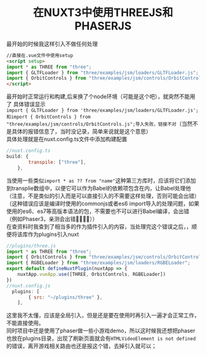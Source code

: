 # <center>在NUXT3中使用THREEJS和PHASERJS</center>
最开始的时候我这样引入不做任何处理
```html
//直接在.vue文件中使用setup
<script setup>
import * as THREE from "three";
import { GLTFLoader } from "three/examples/jsm/loaders/GLTFLoader.js";
import { OrbitControls } from "three/examples/jsm/controls/OrbitControls.js";
</script>
```
最开始时正常运行和构建,后来换了个node环境（可能是这个吧），就突然不能用了
具体错误显示<br/>`import { GLTFLoader } from 'three/examples/jsm/loaders/GLTFLoader.js'; 和import { OrbitControls } from "three/examples/jsm/controls/OrbitControls.js";导入失败，链接不对`（当然不是具体的报错信息了，当时没记录，简单来说就是这个意思）<br/>
具体处理就是在nuxt.config.ts文件中添加构建配置
```js
//nuxt.config.ts
build: {
        transpile: ["three"],
    },
```
当使用一些类似`import * as ?? from "name"`这种第三方库时，应该将它们添加到transplie数组中，以便它可以作为Babel的依赖项包含在内，让Babel处理他（注意，不是类似的引入而是可以直接引入的不需要这样处理，否则可能会出错）
（这种错误应该是编译时使用的commonjs或者es6 import导入的处理问题，如果使用的es6、es7等高版本语法的包，不需要也不可以进行Babel编译，会出错（例如Phaser3，亲测会出错😵‍💫😵‍💫））
<br/>
在查资料时我查到了相当多的作为插件引入的内容，当处理完这个错误之后，，顺便将该库作为plugins引入nuxt

```js
//plugins/three.js
import * as THREE from "three";
import { OrbitControls } from "three/examples/jsm/controls/OrbitControls";
import { RGBELoader } from "three/examples/jsm/loaders/RGBELoader";
export default defineNuxtPlugin(nuxtApp => {
    nuxtApp.vueApp.use([THREE, OrbitControls, RGBELoader])
})
//nuxt.config.js
  plugins: [
        { src: "~/plugins/three" },
    ],
```
这里我不太懂，应该是全局引入，但是还是要在使用时再引入一遍才会正常工作，不能直接使用。
<br/>
同时项目中还是使用了phaser做一些小游戏demo，所以这时候我还想把phaser也放在plugins目录，出现了刷新页面就会有`HTMLVideoElement is not defined`的错误，离开游戏相关路由也还是报这个错，去掉引入就可以；